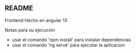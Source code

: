 ## README

Frontend Hecho en angular 13

Notas para su ejecución
- usar el comando 'npm install' para instalar dependencias
- usar el comando 'ng serve' para ejecutar la aplicacion
